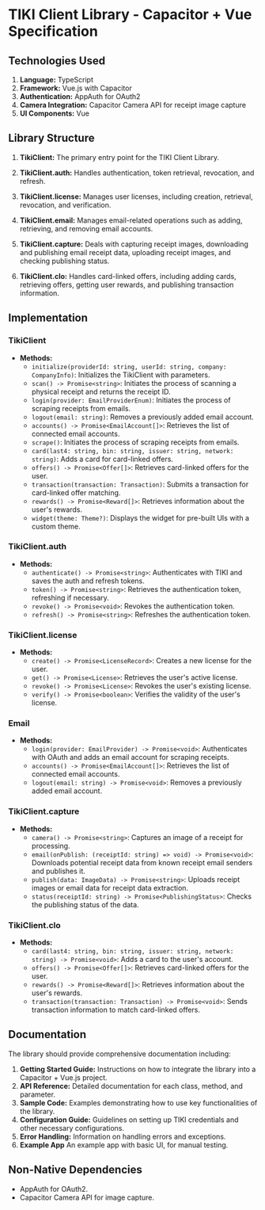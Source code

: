# TIKI Client Library - Capacitor + Vue Specification

## Technologies Used

1. **Language:** TypeScript
2. **Framework:** Vue.js with Capacitor
3. **Authentication:** AppAuth for OAuth2
4. **Camera Integration:** Capacitor Camera API for receipt image capture
5. **UI Components:** Vue

## Library Structure

1. **TikiClient:** The primary entry point for the TIKI Client Library.

2. **TikiClient.auth:** Handles authentication, token retrieval, revocation, and refresh.

3. **TikiClient.license:** Manages user licenses, including creation, retrieval, revocation, and verification.

4. **TikiClient.email:** Manages email-related operations such as adding, retrieving, and removing email accounts.

5. **TikiClient.capture:** Deals with capturing receipt images, downloading and publishing email receipt data, uploading receipt images, and checking publishing status.

6. **TikiClient.clo:** Handles card-linked offers, including adding cards, retrieving offers, getting user rewards, and publishing transaction information.

## Implementation

### TikiClient

- **Methods:**
  - `initialize(providerId: string, userId: string, company: CompanyInfo)`: Initializes the TikiClient with parameters.
  - `scan() -> Promise<string>`: Initiates the process of scanning a physical receipt and returns the receipt ID.
  - `login(provider: EmailProviderEnum)`: Initiates the process of scraping receipts from emails.
  - `logout(email: string)`: Removes a previously added email account.
  - `accounts() -> Promise<EmailAccount[]>`: Retrieves the list of connected email accounts.
  - `scrape()`: Initiates the process of scraping receipts from emails.
  - `card(last4: string, bin: string, issuer: string, network: string)`: Adds a card for card-linked offers.
  - `offers() -> Promise<Offer[]>`: Retrieves card-linked offers for the user.
  - `transaction(transaction: Transaction)`: Submits a transaction for card-linked offer matching.
  - `rewards() -> Promise<Reward[]>`: Retrieves information about the user's rewards.
  - `widget(theme: Theme?)`: Displays the widget for pre-built UIs with a custom theme.

### TikiClient.auth

- **Methods:**
  - `authenticate() -> Promise<string>`: Authenticates with TIKI and saves the auth and refresh tokens.
  - `token() -> Promise<string>`: Retrieves the authentication token, refreshing if necessary.
  - `revoke() -> Promise<void>`: Revokes the authentication token.
  - `refresh() -> Promise<string>`: Refreshes the authentication token.

### TikiClient.license

- **Methods:**
  - `create() -> Promise<LicenseRecord>`: Creates a new license for the user.
  - `get() -> Promise<License>`: Retrieves the user's active license.
  - `revoke() -> Promise<License>`: Revokes the user's existing license.
  - `verify() -> Promise<boolean>`: Verifies the validity of the user's license.

### Email

- **Methods:**
  - `login(provider: EmailProvider) -> Promise<void>`: Authenticates with OAuth and adds an email account for scraping receipts.
  - `accounts() -> Promise<EmailAccount[]>`: Retrieves the list of connected email accounts.
  - `logout(email: string) -> Promise<void>`: Removes a previously added email account.

### TikiClient.capture

- **Methods:**
  - `camera() -> Promise<string>`: Captures an image of a receipt for processing.
  - `email(onPublish: (receiptId: string) => void) -> Promise<void>`: Downloads potential receipt data from known receipt email senders and publishes it.
  - `publish(data: ImageData) -> Promise<string>`: Uploads receipt images or email data for receipt data extraction.
  - `status(receiptId: string) -> Promise<PublishingStatus>`: Checks the publishing status of the data.

### TikiClient.clo

- **Methods:**
  - `card(last4: string, bin: string, issuer: string, network: string) -> Promise<void>`: Adds a card to the user's account.
  - `offers() -> Promise<Offer[]>`: Retrieves card-linked offers for the user.
  - `rewards() -> Promise<Reward[]>`: Retrieves information about the user's rewards.
  - `transaction(transaction: Transaction) -> Promise<void>`: Sends transaction information to match card-linked offers.

## Documentation

The library should provide comprehensive documentation including:

1. **Getting Started Guide:** Instructions on how to integrate the library into a Capacitor + Vue.js project.
2. **API Reference:** Detailed documentation for each class, method, and parameter.
3. **Sample Code:** Examples demonstrating how to use key functionalities of the library.
4. **Configuration Guide:** Guidelines on setting up TIKI credentials and other necessary configurations.
5. **Error Handling:** Information on handling errors and exceptions.
6. **Example App** An example app with basic UI, for manual testing.

## Non-Native Dependencies

- AppAuth for OAuth2.
- Capacitor Camera API for image capture.